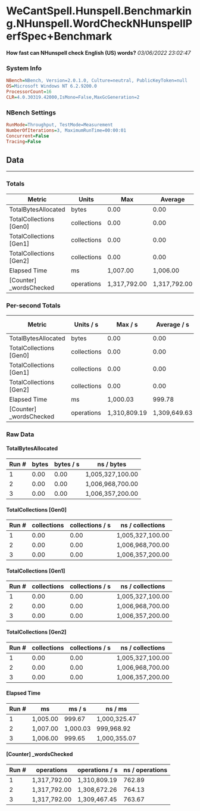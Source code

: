 ﻿# WeCantSpell.Hunspell.Benchmarking.NHunspell.WordCheckNHunspellPerfSpec+Benchmark
__How fast can NHunspell check English (US) words?__
_03/06/2022 23:02:47_
### System Info
```ini
NBench=NBench, Version=2.0.1.0, Culture=neutral, PublicKeyToken=null
OS=Microsoft Windows NT 6.2.9200.0
ProcessorCount=16
CLR=4.0.30319.42000,IsMono=False,MaxGcGeneration=2
```

### NBench Settings
```ini
RunMode=Throughput, TestMode=Measurement
NumberOfIterations=3, MaximumRunTime=00:00:01
Concurrent=False
Tracing=False
```

## Data
-------------------

### Totals
|          Metric |           Units |             Max |         Average |             Min |          StdDev |
|---------------- |---------------- |---------------- |---------------- |---------------- |---------------- |
|TotalBytesAllocated |           bytes |            0.00 |            0.00 |            0.00 |            0.00 |
|TotalCollections [Gen0] |     collections |            0.00 |            0.00 |            0.00 |            0.00 |
|TotalCollections [Gen1] |     collections |            0.00 |            0.00 |            0.00 |            0.00 |
|TotalCollections [Gen2] |     collections |            0.00 |            0.00 |            0.00 |            0.00 |
|    Elapsed Time |              ms |        1,007.00 |        1,006.00 |        1,005.00 |            1.00 |
|[Counter] _wordsChecked |      operations |    1,317,792.00 |    1,317,792.00 |    1,317,792.00 |            0.00 |

### Per-second Totals
|          Metric |       Units / s |         Max / s |     Average / s |         Min / s |      StdDev / s |
|---------------- |---------------- |---------------- |---------------- |---------------- |---------------- |
|TotalBytesAllocated |           bytes |            0.00 |            0.00 |            0.00 |            0.00 |
|TotalCollections [Gen0] |     collections |            0.00 |            0.00 |            0.00 |            0.00 |
|TotalCollections [Gen1] |     collections |            0.00 |            0.00 |            0.00 |            0.00 |
|TotalCollections [Gen2] |     collections |            0.00 |            0.00 |            0.00 |            0.00 |
|    Elapsed Time |              ms |        1,000.03 |          999.78 |          999.65 |            0.21 |
|[Counter] _wordsChecked |      operations |    1,310,809.19 |    1,309,649.63 |    1,308,672.26 |        1,080.05 |

### Raw Data
#### TotalBytesAllocated
|           Run # |           bytes |       bytes / s |      ns / bytes |
|---------------- |---------------- |---------------- |---------------- |
|               1 |            0.00 |            0.00 |1,005,327,100.00 |
|               2 |            0.00 |            0.00 |1,006,968,700.00 |
|               3 |            0.00 |            0.00 |1,006,357,200.00 |

#### TotalCollections [Gen0]
|           Run # |     collections | collections / s |ns / collections |
|---------------- |---------------- |---------------- |---------------- |
|               1 |            0.00 |            0.00 |1,005,327,100.00 |
|               2 |            0.00 |            0.00 |1,006,968,700.00 |
|               3 |            0.00 |            0.00 |1,006,357,200.00 |

#### TotalCollections [Gen1]
|           Run # |     collections | collections / s |ns / collections |
|---------------- |---------------- |---------------- |---------------- |
|               1 |            0.00 |            0.00 |1,005,327,100.00 |
|               2 |            0.00 |            0.00 |1,006,968,700.00 |
|               3 |            0.00 |            0.00 |1,006,357,200.00 |

#### TotalCollections [Gen2]
|           Run # |     collections | collections / s |ns / collections |
|---------------- |---------------- |---------------- |---------------- |
|               1 |            0.00 |            0.00 |1,005,327,100.00 |
|               2 |            0.00 |            0.00 |1,006,968,700.00 |
|               3 |            0.00 |            0.00 |1,006,357,200.00 |

#### Elapsed Time
|           Run # |              ms |          ms / s |         ns / ms |
|---------------- |---------------- |---------------- |---------------- |
|               1 |        1,005.00 |          999.67 |    1,000,325.47 |
|               2 |        1,007.00 |        1,000.03 |      999,968.92 |
|               3 |        1,006.00 |          999.65 |    1,000,355.07 |

#### [Counter] _wordsChecked
|           Run # |      operations |  operations / s | ns / operations |
|---------------- |---------------- |---------------- |---------------- |
|               1 |    1,317,792.00 |    1,310,809.19 |          762.89 |
|               2 |    1,317,792.00 |    1,308,672.26 |          764.13 |
|               3 |    1,317,792.00 |    1,309,467.45 |          763.67 |



